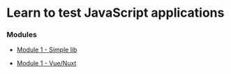 # Learn to test JavaScript applications

### Modules

- [Module 1 - Simple lib](./1_module-simple-lib/)

- [Module 1 - Vue/Nuxt](./2_module-vue-nuxt/)
